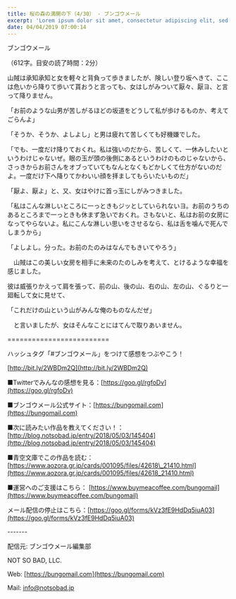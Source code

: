 ```yaml
---
title: 桜の森の満開の下（4/30） - ブンゴウメール
excerpt: 'Lorem ipsum dolor sit amet, consectetur adipiscing elit, sed do eiusmod tempor incididunt ut labore et dolore magna aliqua. Praesent elementum facilisis leo vel fringilla est ullamcorper eget. At imperdiet dui accumsan sit amet nulla facilisi morbi tempus.'
date: 04/04/2019 07:00:14
---
```


ブンゴウメール

（612字。目安の読了時間：2分）

山賊は承知承知と女を軽々と背負って歩きましたが、険しい登り坂へきて、ここは危いから降りて歩いて貰おうと言っても、女はしがみついて厭々、厭ヨ、と言って降りません。

「お前のような山男が苦しがるほどの坂道をどうして私が歩けるものか、考えてごらんよ」

「そうか、そうか、よしよし」と男は疲れて苦しくても好機嫌でした。

「でも、一度だけ降りておくれ。私は強いのだから、苦しくて、一休みしたいというわけじゃないぜ。眼の玉が頭の後側にあるというわけのものじゃないから、さっきからお前さんをオブっていてもなんとなくもどかしくて仕方がないのだよ。一度だけ下へ降りてかわいい顔を拝ましてもらいたいものだ」

「厭よ、厭よ」と、又、女はやけに首っ玉にしがみつきました。

「私はこんな淋しいところに一っときもジッとしていられないヨ。お前のうちのあるところまで一っときも休まず急いでおくれ。さもないと、私はお前の女房になってやらないよ。私にこんな淋しい思いをさせるなら、私は舌を噛んで死んでしまうから」

「よしよし。分った。お前のたのみはなんでもきいてやろう」

　山賊はこの美しい女房を相手に未来のたのしみを考えて、とけるような幸福を感じました。

彼は威張りかえって肩を張って、前の山、後の山、右の山、左の山、ぐるりと一廻転して女に見せて、

「これだけの山という山がみんな俺のものなんだぜ」

　と言いましたが、女はそんなことにはてんで取りあいません。

\=========================

ハッシュタグ「#ブンゴウメール」をつけて感想をつぶやこう！　

[http://bit.ly/2WBDm2Q](http://bit.ly/2WBDm2Q)

■Twitterでみんなの感想を見る：[https://goo.gl/rgfoDv](https://goo.gl/rgfoDv)

■ブンゴウメール公式サイト：[https://bungomail.com](https://bungomail.com)

■次に読みたい作品を教えてください！：[http://blog.notsobad.jp/entry/2018/05/03/145404](http://blog.notsobad.jp/entry/2018/05/03/145404)

■青空文庫でこの作品を読む：[https://www.aozora.gr.jp/cards/001095/files/42618\_21410.html](https://www.aozora.gr.jp/cards/001095/files/42618_21410.html)

■運営へのご支援はこちら： [https://www.buymeacoffee.com/bungomail](https://www.buymeacoffee.com/bungomail)

メール配信の停止はこちら：[https://goo.gl/forms/kVz3fE9HdDq5iuA03](https://goo.gl/forms/kVz3fE9HdDq5iuA03)

\-------

配信元: ブンゴウメール編集部

NOT SO BAD, LLC.

Web: [https://bungomail.com](https://bungomail.com)

Mail: info@notsobad.jp